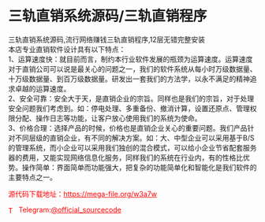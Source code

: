 # 三轨直销系统源码/三轨直销程序

三轨直销系统源码,流行网络赚钱三轨直销程序,12层无错完整安装<br>本店专业直销软件设计具有以下特点：<br>1、运算速度快：就目前而言，制约本行业软件发展的瓶颈为运算速度。运算速度对于直销公司可以说是最关心的问题之一，我们的软件系统从每小时万级数据量、十万级数据量、到百万级数据量。研发出一套我们的方法学，以永不满足的精神追求卓越的运算速度。<br>2、安全可靠：安全大于天，是直销企业的宗旨。同样也是我们的宗旨，对于处理安全问题我们考虑到。如：停电处理、多重备份、撤消计算，设置还原点、管理权限分配、操作日志等功能，让客户放心使用我们的系统为使命。<br>3、价格合理：选择产品的时候，价格也是直销企业关心的重要问题。我们产品针对不同层级的直销企业，有不同的解决方案。如：大、中型企业可以采用基于B/S的管理系统，而小企业可以采用我们独创的混合模式，可以给小企业节省配套服务器的费用，又能实现网络信息化服务，同样我们的系统在行业内，有的性格比优势。操作简单：界面简单而功能强大，把复杂的功能简单化和智能化是我们软件的主要特点之一。<br>


<p style="color: red;">源代码下载地址：<a href="https://mega-file.org/w3a7w" style="color: red;">https://mega-file.org/w3a7w</a></p><p style="color: red;"><img src="https://cdn-icons-png.flaticon.com/512/2111/2111646.png" alt="Telegram Icon" style="width: 16px; vertical-align: middle; margin-right: 5px;">Telegram:<a href="https://t.me/official_sourcecode" style="color: red;">@official_sourcecode</a></p>